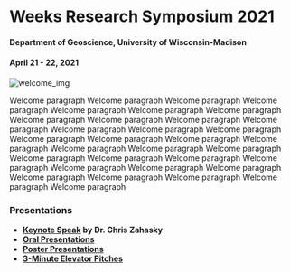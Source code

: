 # Weeks Research Symposium 2021
#### Department of Geoscience, University of Wisconsin-Madison
#### April 21 - 22, 2021

![welcome_img](http://geoscience.wisc.edu/geoscience/wp-content/uploads/sites/2/2018/07/DSCF3973.jpg)

Welcome paragraph Welcome paragraph Welcome paragraph Welcome paragraph Welcome paragraph Welcome paragraph Welcome paragraph Welcome paragraph Welcome paragraph Welcome paragraph Welcome paragraph Welcome paragraph Welcome paragraph Welcome paragraph Welcome paragraph Welcome paragraph Welcome paragraph Welcome paragraph Welcome paragraph Welcome paragraph Welcome paragraph Welcome paragraph Welcome paragraph Welcome paragraph Welcome paragraph Welcome paragraph Welcome paragraph Welcome paragraph Welcome paragraph Welcome paragraph Welcome paragraph Welcome paragraph Welcome paragraph

### Presentations

- **[Keynote Speak](https://wisc-geo-symposium21.github.io/pages/keynote) by Dr. Chris Zahasky**
- **[Oral Presentations](https://wisc-geo-symposium21.github.io/pages/oral/oral_index)**
- **[Poster Presentations](https://wisc-geo-symposium21.github.io/pages/poster/poster_index)**
- **[3-Minute Elevator Pitches](https://wisc-geo-symposium21.github.io/pages/elevator_pitch/elevator_pitch_index)**
